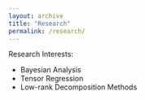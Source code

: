 ```yaml
---
layout: archive
title: "Research"
permalink: /research/
---
```


Research Interests:
- Bayesian Analysis
- Tensor Regression
- Low-rank Decomposition Methods
